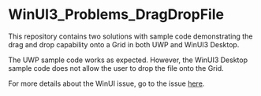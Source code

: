# WinUI3_Problems_DragDropFile

This repository contains two solutions with sample code demonstrating the drag and drop capability onto a Grid in both UWP and WinUI3 Desktop.

The UWP sample code works as expected. However, the WinUI3 Desktop sample code does not allow the user to drop the file onto the Grid.

For more details about the WinUI issue, go to the issue [here](https://github.com/microsoft/microsoft-ui-xaml/issues/2715).